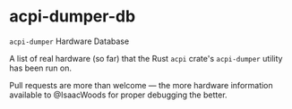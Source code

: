# acpi-dumper-db
`acpi-dumper` Hardware Database

A list of real hardware (so far) that the Rust `acpi` crate's `acpi-dumper` utility has been run on.

Pull requests are more than welcome ― the more hardware information available to @IsaacWoods for proper debugging the better.
